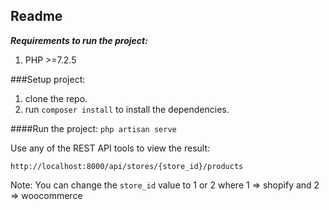 ## Readme
***Requirements to run the project:***
1. PHP >=7.2.5

###Setup project:
1. clone the repo.
 1. run ```composer install``` to install the dependencies.

####Run the project:
```php artisan serve```

Use any of the REST API tools to view the result:
```URL
http://localhost:8000/api/stores/{store_id}/products
```

Note: You can change the ```store_id``` value to 1 or 2 where 1 =>  shopify and 2 => woocommerce
